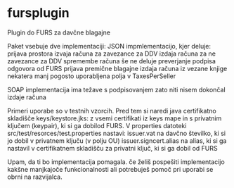 # fursplugin
Plugin do FURS za davčne blagajne

Paket vsebuje dve implementaciji:
  JSON impmlementacijo, kjer deluje:
    prijava prostora
    izvaja računa za zavezance za DDV
    izdaja računa za ne zavezance za DDV
    spremembe računa
  še ne deluje
    preverjanje podpisa odgovora od FURS
    prijava premične blagajne
    izdaja računa iz vezane knjige
    nekatera manj pogosto uporabljena polja v TaxesPerSeller
  
  SOAP implementacija ima težave s podpisovanjem zato niti nisem dokončal izdaje računa
  
Primeri uporabe so v testnih vzorcih. Pred tem si naredi java certifikatno skladišče keys/keystore.jks:
  z vsemi certifikati iz keys mape 
  in s privatnim ključem (keypair), ki si ga dobilod FURS.
V properties datoteki src/test/resorces/test.properties nastavi:
  issuer.vat na davčno številko, ki si jo dobil v privatnem ključu (v polju OU)
  issuer.signcert.alias na alias, ki si ga nastavil v certifikatnem skladišču za privatni ključ, ki si ga dobil od FURS

Upam, da ti bo implementacija pomagala. če želiš pospešiti implementacijo kakšne manjkajoče funkcionalnosti ali potrebuješ pomoč pri uporabi se obrni na razvijalca.
    
